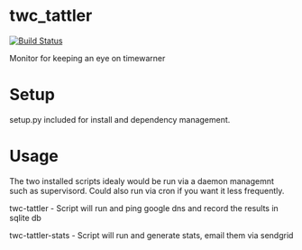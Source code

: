 # twc_tattler 
[![Build Status](https://travis-ci.org/mjgorman/twc_tattler.svg?branch=master)](https://travis-ci.org/mjgorman/twc_tattler)

Monitor for keeping an eye on timewarner

# Setup
setup.py included for install and dependency management.

# Usage
The two installed scripts idealy would be run via a daemon managemnt such as supervisord. Could also run via cron if you want it less frequently.

twc-tattler - Script will run and ping google dns and record the results in sqlite db

twc-tattler-stats - Script will run and generate stats, email them via sendgrid
